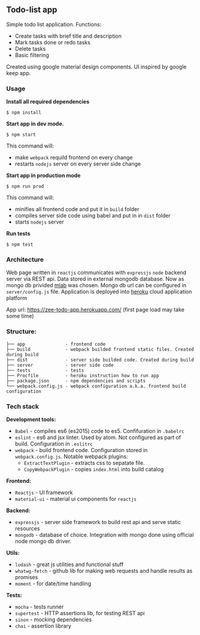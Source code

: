 ## Todo-list app

Simple todo list application.
Functions:
  - Create tasks with brief title and description
  - Mark tasks done or redo tasks
  - Delete tasks
  - Basic filtering

Created using google material design components. UI inspired by google keep app.

### Usage

**Install all required dependencies**
```
$ npm install
```

**Start app in dev mode.**
```
$ npm start
```
This command will:
  - make `webpack` requild frontend on every change
  - restarts `nodejs` server on every server side change


**Start app in production mode**
```
$ npm run prod
```
This command will:
  - minifies all frontend code and put it in `build` folder
  - compiles server side code using babel and put in in `dist` folder
  - starts `nodejs` server

**Run tests**
```
$ npm test
```

### Architecture

Web page written in `reactjs` communicates with `expressjs` `node` backend server via REST api. Data stored in external mongodb database. Now as mongo db privided [mlab](https://mlab.com) was chosen. Mongo db url can be configured in `server/config.js` file. Application is deployed into [heroku](https://www.heroku.com/) cloud application platform

App url: https://zee-todo-app.herokuapp.com/ (first page load may take some time)

### Structure:
```
├── app               - frontend code
├── build             - webpack builded frontend static files. Created during build
├── dist              - server side builded code. Created during build
├── server            - server side code
├── tests             - tests
├── Procfile          - heroku instruction how to run app
├── package.json      - npm dependencies and scripts
└── webpack.config.js - webpack configuration a.k.a. frontend build configuration
```

### Tech stack

**Development tools:**

 - `Babel` - compiles es6 (es2015) code to es5. Confifuration in `.babelrc`
 - `eslint` - es6 and jsx linter. Used by atom. Not configured as part of build. Configuration in `.eslitrc`
 - `webpack` - build frontend code. Configuration stored in `webpack.config.js`. Notable webpack plugins:
   - `ExtractTextPlugin` - extracts css to sepatate file.
   - `CopyWebpackPlugin` - copies `index.html` into build catalog

**Frontend:**
 - `Reactjs` - UI framework
 - `material-ui` - material ui components for `reactjs`

**Backend:**
 - `expressjs` - server side framework to build rest api and serve static resources
 - `mongodb` - database of choice. Integration with mongo done using official node mongo db driver.

**Utils:**
 - `lodash` - great js utilities and functional stuff
 -  `whatwg-fetch` - github lib for making web requests and handle results as promises
 - `moment` - for date/time handling

**Tests:**
 - `mocha` - tests runner
 - `supertest` - HTTP assertions lib, for testing REST api
 -  `sinon` - mocking dependencies
 -  `chai` - assertion library
